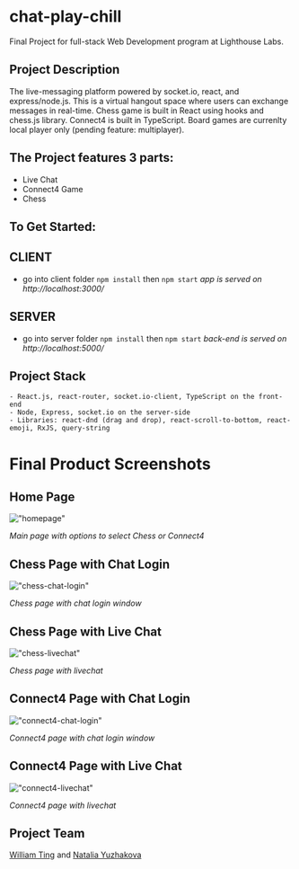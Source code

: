 # chat-play-chill
Final Project for full-stack Web Development program at Lighthouse Labs.

## Project Description
The live-messaging platform powered by socket.io, react, and express/node.js. This is a virtual hangout space where users can exchange messages in real-time.
Chess game is built in React using hooks and chess.js library. Connect4 is built in TypeScript. Board games are currenlty local player only (pending feature: multiplayer).

## The Project features 3 parts:
- Live Chat
- Connect4 Game
- Chess

## To Get Started:
  ## CLIENT
  - go into client folder
  ``` npm install ```
  then 
  ``` npm start ```
  _app is served on http://localhost:3000/_

  ## SERVER
  - go into server folder
  ``` npm install ```
  then
  ``` npm start ```
  _back-end is served on http://localhost:5000/_

## Project Stack
    - React.js, react-router, socket.io-client, TypeScript on the front-end
    - Node, Express, socket.io on the server-side
    - Libraries: react-dnd (drag and drop), react-scroll-to-bottom, react-emoji, RxJS, query-string


# Final Product Screenshots

## Home Page
!["homepage"](https://raw.githubusercontent.com/yuzhakova/chat-play-chill/master/client/public/images/homepage.png)

_Main page with options to select Chess or Connect4_

## Chess Page with Chat Login
!["chess-chat-login"](https://raw.githubusercontent.com/yuzhakova/chat-play-chill/master/client/public/images/chess-chat-login.png)

_Chess page with chat login window_

## Chess Page with Live Chat
!["chess-livechat"](https://raw.githubusercontent.com/yuzhakova/chat-play-chill/master/client/public/images/chess-chat-chatplaychill.png)

_Chess page with livechat_

## Connect4 Page with Chat Login
!["connect4-chat-login"](https://raw.githubusercontent.com/yuzhakova/chat-play-chill/master/client/public/images/connect4-chat-login.png)

_Connect4 page with chat login window_

## Connect4 Page with Live Chat
!["connect4-livechat"](https://raw.githubusercontent.com/yuzhakova/chat-play-chill/master/client/public/images/connect4-chat-chatplaychill.png)

_Connect4 page with livechat_



  ## Project Team
  [William Ting](https://github.com/williamdjting) and [Natalia Yuzhakova](https://github.com/yuzhakova)